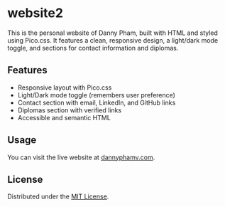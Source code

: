 # website2

This is the personal website of Danny Pham, built with HTML and styled using Pico.css. It features a clean, responsive design, a light/dark mode toggle, and sections for contact information and diplomas.

## Features
- Responsive layout with Pico.css
- Light/Dark mode toggle (remembers user preference)
- Contact section with email, LinkedIn, and GitHub links
- Diplomas section with verified links
- Accessible and semantic HTML

## Usage
You can visit the live website at [dannyphamv.com](https://dannyphamv.com).


## License
Distributed under the [MIT License](https://github.com/dannyphamv/website/blob/main/LICENSE).